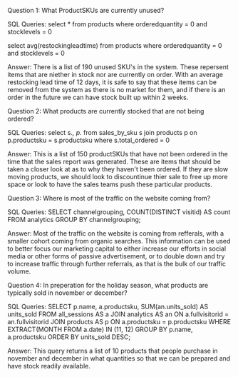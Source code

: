 Question 1: What ProductSKUs are currently unused?

SQL Queries: 
select * from products
where orderedquantity = 0 and stocklevels = 0

select avg(restockingleadtime) from products
where orderedquantity = 0 and stocklevels = 0

Answer: There is a list of 190 unused SKU's in the system. These repersent items that are niether in stock nor are currently on order. With an average restocking lead time of 12 days, it is safe to say that these items can be removed from the system as there is no market for them, and if there is an order in the future we can have stock built up within 2 weeks.  



Question 2: What products are currently stocked that are not being ordered?

SQL Queries:
select s.*, p.* from sales_by_sku s
join products p
on p.productsku = s.productsku
where s.total_ordered = 0

Answer: This is a list of 150 productSKUs that have not been ordered in the time that the sales report was generated. These are items that should be taken a closer look at as to why they haven't been ordered. If they are slow moving products, we should look to discountinue thier sale to free up more space or look to have the sales teams push these particular products. 



Question 3: Where is most of the traffic on the website coming from?

SQL Queries:
SELECT channelgrouping, COUNT(DISTINCT visitid) AS count
FROM analytics
GROUP BY channelgrouping;


Answer: Most of the traffic on the website is coming from refferals, with a smaller cohort coming from organic searches. This information can be used to better focus our marketing capital to either increase our efforts in social media or other forms of passive advertisement, or to double down and try to increase traffic through further referrals, as that is the bulk of our traffic volume.



Question 4: In preperation for the holiday season, what products are typically sold in november or december?

SQL Queries:
SELECT p.name, a.productsku, SUM(an.units_sold) AS units_sold
FROM all_sessions AS a
JOIN analytics AS an ON a.fullvisitorid = an.fullvisitorid
JOIN products AS p ON a.productsku = p.productsku
WHERE EXTRACT(MONTH FROM a.date) IN (11, 12)
GROUP BY p.name, a.productsku
ORDER BY units_sold DESC;


Answer: This query returns a list of 10 products that people purchase in november and december in what quantities so that we can be prepared and have stock readily available.
